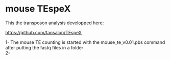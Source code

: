 # mouse TEspeX  

This the transposon analysis developped here:  

https://github.com/fansalon/TEspeX  


1- The mouse TE counting is started with the mouse_te_v0.01.pbs command after putting the fastq files in a folder  
2- 
